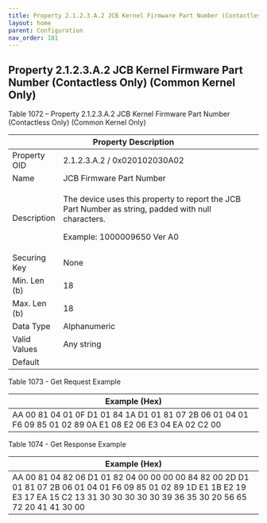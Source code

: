 ```yaml
---
title: Property 2.1.2.3.A.2 JCB Kernel Firmware Part Number (Contactless Only) (Common Kernel Only)
layout: home
parent: Configuration
nav_order: 181
---
```


## Property 2.1.2.3.A.2 JCB Kernel Firmware Part Number (Contactless Only) (Common Kernel Only)

Table 1072 – Property 2.1.2.3.A.2 JCB Kernel Firmware Part Number
(Contactless Only) (Common Kernel Only)

<table>
<colgroup>
<col style="width: 14%" />
<col style="width: 85%" />
</colgroup>
<thead>
<tr>
<th colspan="2">Property Description</th>
</tr>
</thead>
<tbody>
<tr>
<td>Property OID</td>
<td>2.1.2.3.A.2 / 0x020102030A02</td>
</tr>
<tr>
<td>Name</td>
<td>JCB Firmware Part Number</td>
</tr>
<tr>
<td>Description</td>
<td><p>The device uses this property to report the JCB Part Number as
string, padded with null characters.</p>
<p>Example: 1000009650 Ver A0</p></td>
</tr>
<tr>
<td>Securing Key</td>
<td>None</td>
</tr>
<tr>
<td>Min. Len (b)</td>
<td>18</td>
</tr>
<tr>
<td>Max. Len (b)</td>
<td>18</td>
</tr>
<tr>
<td>Data Type</td>
<td>Alphanumeric</td>
</tr>
<tr>
<td>Valid Values</td>
<td>Any string</td>
</tr>
<tr>
<td>Default</td>
<td></td>
</tr>
</tbody>
</table>

Table 1073 - Get Request Example

| Example (Hex) |
|----|
| AA 00 81 04 01 0F D1 01 84 1A D1 01 81 07 2B 06 01 04 01 F6 09 85 01 02 89 0A E1 08 E2 06 E3 04 EA 02 C2 00 |

Table 1074 - Get Response Example

| Example (Hex) |
|----|
| AA 00 81 04 82 06 D1 01 82 04 00 00 00 00 84 82 00 2D D1 01 81 07 2B 06 01 04 01 F6 09 85 01 02 89 1D E1 1B E2 19 E3 17 EA 15 C2 13 31 30 30 30 30 30 39 36 35 30 20 56 65 72 20 41 41 30 00 |

##